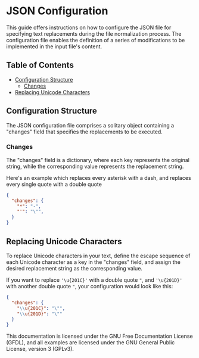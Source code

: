 # JSON Configuration

This guide offers instructions on how to configure the JSON file for specifying text replacements during the file normalization process. The configuration file enables the definition of a series of modifications to be implemented in the input file's content.

## Table of Contents

- [Configuration Structure](#configuration-structure)
  - [Changes](#changes)
- [Replacing Unicode Characters](#replacing-unicode-characters)

## Configuration Structure

The JSON configuration file comprises a solitary object containing a "changes" field that specifies the replacements to be executed.

### Changes

The "changes" field is a dictionary, where each key represents the original string, while the corresponding value represents the replacement string.

Here's an example which replaces every asterisk with a dash, and replaces every single quote with a double quote

```json
{
  "changes": {
    "*": "-",
    "'": "\"",
  }
}
```

## Replacing Unicode Characters

To replace Unicode characters in your text, define the escape sequence of each Unicode character as a key in the "changes" field, and assign the desired replacement string as the corresponding value.

If you want to replace `'\u{201C}'` with a double quote `"`, and `'\u{201D}'` with another double quote `"`, your configuration would look like this:

```json
{
  "changes": {
    "\\u{201C}": "\"",
    "\\u{201D}": "\""
  }
}
```

This documentation is licensed under the GNU Free Documentation License (GFDL), and all examples are licensed under the GNU General Public License, version 3 (GPLv3).